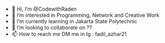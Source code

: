 - 👋 Hi, I’m @CodewithRaden
- 👀 I’m interested in Programming, Network and Creative Work
- 🌱 I’m currently learning in Jakarta State Polytechnic
- 💞️ I’m looking to collaborate on ??
- 📫 How to reach me DM me in Ig : fadil_azhar21
